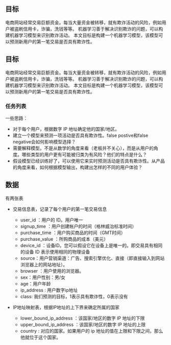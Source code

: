 ## 目标

电商网站经常交易巨额资金。每当大量资金被转移，就有欺诈活动的风险，例如用户被盗刷信用卡，诈骗，洗钱等等。
机器学习善于解决识别欺诈的问题，可以构建机器学习模型来识别欺诈活动。
本文目标是构建一个机器学习模型，该模型可以预测新用户的第一笔交易是否具有欺诈性。

## 目标

电商网站经常交易巨额资金。每当大量资金被转移，就有欺诈活动的风险，例如用户被盗刷信用卡，诈骗，洗钱等等。
机器学习善于解决识别欺诈的问题，可以构建机器学习模型来识别欺诈活动。
本文目标是构建一个机器学习模型，该模型可以预测新用户的第一笔交易是否具有欺诈性。

### 任务列表

一些思路：
- 对于每个用户，根据数字 IP 地址确定他的国家/地区。
- 建立一个模型来预测一项活动是否具有欺诈性。false postive和false negative会如何影响模型选择？
- 需要解释模型。不是从数学的角度来看（老板并不关心），而是从用户的角度。哪些类型的用户更有可能被归类为有风险？他们的特点是什么？
- 假设模型已经训练好了，可以使用它来实时预测活动是否具有欺诈性。从产品的角度来看，如何根据模型输出，构建出怎样的不同的用户体验？

## 数据

有两张表

- 交易信息表，记录了每个用户的第一笔交易信息
    - user_id ：用户的 ID。用户唯一
    - signup_time ：用户创建帐户的时间（格林威治标准时间）
    - purchase_time ：用户购买商品的时间（GMT时间）
    - purchase_value ：所购商品的成本（美元）
    - device_id ：设备ID。您可以假设它在设备上是唯一的。即交易具有相同的设备 ID 表示使用相同的物理设备
    - source：用户营销渠道：广告、搜索引擎优化、直接（即直接输入到网站浏览器上的网站地址）。
    - browser ：用户使用的浏览器。
    - sex：用户性别：男/女
    - age：用户年龄
    - ip_address : 用户数字ip地址
    - class: 我们预测的目标，1表示具有欺诈性，0表示没有


- IP地址映射表，根据IP地址的上下界来确定所属的国家
    - lower_bound_ip_address ：该国家/地区的数字 IP 地址的下限
    - upper_bound_ip_address ：该国家/地区的数字 IP 地址的上限
    - country : 对应的国家。如果用户的 ip 地址的值在上限和下限之间，那么他就位于这个国家。